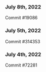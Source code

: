 ### July 8th, 2022

Commit #19086

### July 5th, 2022

Commit #314353


### July 4th, 2022

Commit #72281
